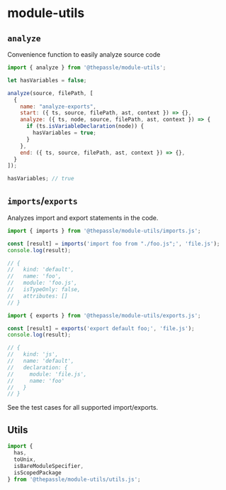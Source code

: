 # module-utils

## `analyze`

Convenience function to easily analyze source code

```js
import { analyze } from '@thepassle/module-utils';

let hasVariables = false;

analyze(source, filePath, [
  {
    name: "analyze-exports",
    start: ({ ts, source, filePath, ast, context }) => {},
    analyze: ({ ts, node, source, filePath, ast, context }) => {
      if (ts.isVariableDeclaration(node)) {
        hasVariables = true;
      }
    },
    end: ({ ts, source, filePath, ast, context }) => {},
  }
]);

hasVariables; // true
```

## `imports`/`exports`

Analyzes import and export statements in the code.

```js
import { imports } from '@thepassle/module-utils/imports.js';

const [result] = imports('import foo from "./foo.js";', 'file.js');
console.log(result);

// {
//   kind: 'default',
//   name: 'foo',
//   module: 'foo.js',
//   isTypeOnly: false,
//   attributes: []
// }
```

```js
import { exports } from '@thepassle/module-utils/exports.js';

const [result] = exports('export default foo;', 'file.js');
console.log(result);

// {
//   kind: 'js',
//   name: 'default',
//   declaration: {
//     module: 'file.js',
//     name: 'foo'
//   }
// }
```

See the test cases for all supported import/exports.

## Utils

```js
import {
  has,
  toUnix,
  isBareModuleSpecifier,
  isScopedPackage
} from '@thepassle/module-utils/utils.js';
```